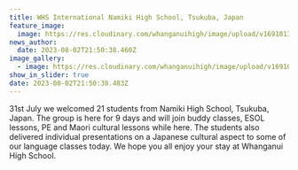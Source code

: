 ```yaml
---
title: WHS International Namiki High School, Tsukuba, Japan
feature_image:
  image: https://res.cloudinary.com/whanganuihigh/image/upload/v1691013189/News/Namiki_High_School_Tsukuba_Japan.jpg
news_author:
  date: 2023-08-02T21:50:38.460Z
image_gallery:
  - image: https://res.cloudinary.com/whanganuihigh/image/upload/v1691013177/News/Namiki_High_School_Tsukuba_Japan_1.jpg
show_in_slider: true
date: 2023-08-02T21:50:38.483Z
---
```

31st July we welcomed 21 students from Namiki High School, Tsukuba, Japan. The group is here for 9 days and will join buddy classes, ESOL lessons, PE and Maori cultural lessons while here. The students also delivered individual presentations on a Japanese cultural aspect to some of our language classes today. We hope you all enjoy your stay at Whanganui High School.